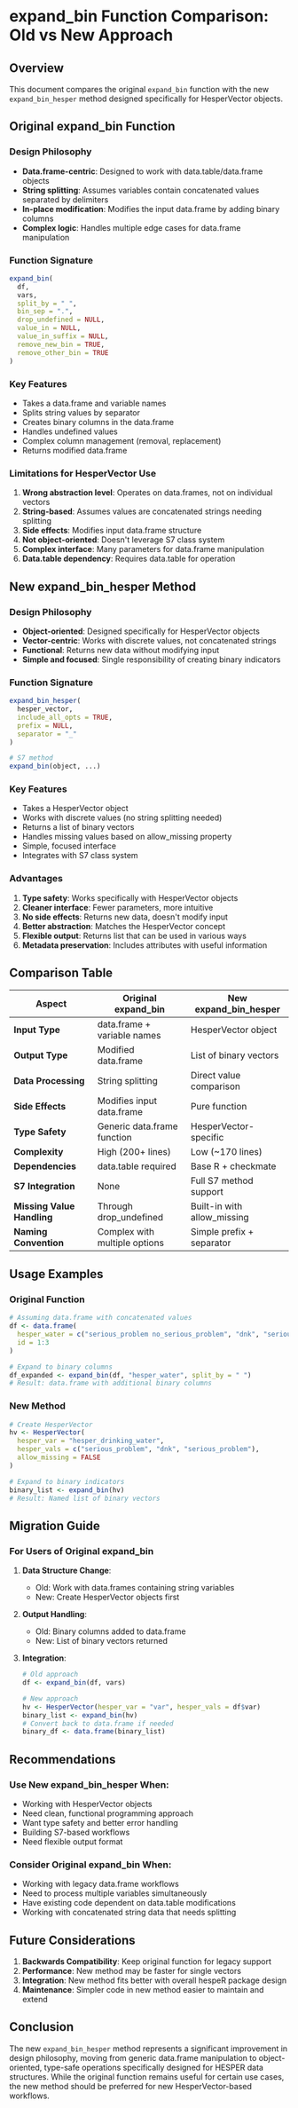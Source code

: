 # expand_bin Function Comparison: Old vs New Approach

## Overview

This document compares the original `expand_bin` function with the new `expand_bin_hesper` method designed specifically for HesperVector objects.

## Original expand_bin Function

### Design Philosophy
- **Data.frame-centric**: Designed to work with data.table/data.frame objects
- **String splitting**: Assumes variables contain concatenated values separated by delimiters
- **In-place modification**: Modifies the input data.frame by adding binary columns
- **Complex logic**: Handles multiple edge cases for data.frame manipulation

### Function Signature
```r
expand_bin(
  df,
  vars,
  split_by = " ",
  bin_sep = ".",
  drop_undefined = NULL,
  value_in = NULL,
  value_in_suffix = NULL,
  remove_new_bin = TRUE,
  remove_other_bin = TRUE
)
```

### Key Features
- Takes a data.frame and variable names
- Splits string values by separator
- Creates binary columns in the data.frame
- Handles undefined values
- Complex column management (removal, replacement)
- Returns modified data.frame

### Limitations for HesperVector Use
1. **Wrong abstraction level**: Operates on data.frames, not on individual vectors
2. **String-based**: Assumes values are concatenated strings needing splitting
3. **Side effects**: Modifies input data.frame structure
4. **Not object-oriented**: Doesn't leverage S7 class system
5. **Complex interface**: Many parameters for data.frame manipulation
6. **Data.table dependency**: Requires data.table for operation

## New expand_bin_hesper Method

### Design Philosophy
- **Object-oriented**: Designed specifically for HesperVector objects
- **Vector-centric**: Works with discrete values, not concatenated strings
- **Functional**: Returns new data without modifying input
- **Simple and focused**: Single responsibility of creating binary indicators

### Function Signature
```r
expand_bin_hesper(
  hesper_vector,
  include_all_opts = TRUE,
  prefix = NULL,
  separator = "_"
)

# S7 method
expand_bin(object, ...)
```

### Key Features
- Takes a HesperVector object
- Works with discrete values (no string splitting needed)
- Returns a list of binary vectors
- Handles missing values based on allow_missing property
- Simple, focused interface
- Integrates with S7 class system

### Advantages
1. **Type safety**: Works specifically with HesperVector objects
2. **Cleaner interface**: Fewer parameters, more intuitive
3. **No side effects**: Returns new data, doesn't modify input
4. **Better abstraction**: Matches the HesperVector concept
5. **Flexible output**: Returns list that can be used in various ways
6. **Metadata preservation**: Includes attributes with useful information

## Comparison Table

| Aspect | Original expand_bin | New expand_bin_hesper |
|--------|-------------------|---------------------|
| **Input Type** | data.frame + variable names | HesperVector object |
| **Output Type** | Modified data.frame | List of binary vectors |
| **Data Processing** | String splitting | Direct value comparison |
| **Side Effects** | Modifies input data.frame | Pure function |
| **Type Safety** | Generic data.frame function | HesperVector-specific |
| **Complexity** | High (200+ lines) | Low (~170 lines) |
| **Dependencies** | data.table required | Base R + checkmate |
| **S7 Integration** | None | Full S7 method support |
| **Missing Value Handling** | Through drop_undefined | Built-in with allow_missing |
| **Naming Convention** | Complex with multiple options | Simple prefix + separator |

## Usage Examples

### Original Function
```r
# Assuming data.frame with concatenated values
df <- data.frame(
  hesper_water = c("serious_problem no_serious_problem", "dnk", "serious_problem"),
  id = 1:3
)

# Expand to binary columns
df_expanded <- expand_bin(df, "hesper_water", split_by = " ")
# Result: data.frame with additional binary columns
```

### New Method
```r
# Create HesperVector
hv <- HesperVector(
  hesper_var = "hesper_drinking_water",
  hesper_vals = c("serious_problem", "dnk", "serious_problem"),
  allow_missing = FALSE
)

# Expand to binary indicators
binary_list <- expand_bin(hv)
# Result: Named list of binary vectors
```

## Migration Guide

### For Users of Original expand_bin

1. **Data Structure Change**:
   - Old: Work with data.frames containing string variables
   - New: Create HesperVector objects first

2. **Output Handling**:
   - Old: Binary columns added to data.frame
   - New: List of binary vectors returned

3. **Integration**:
   ```r
   # Old approach
   df <- expand_bin(df, vars)
   
   # New approach
   hv <- HesperVector(hesper_var = "var", hesper_vals = df$var)
   binary_list <- expand_bin(hv)
   # Convert back to data.frame if needed
   binary_df <- data.frame(binary_list)
   ```

## Recommendations

### Use New expand_bin_hesper When:
- Working with HesperVector objects
- Need clean, functional programming approach
- Want type safety and better error handling
- Building S7-based workflows
- Need flexible output format

### Consider Original expand_bin When:
- Working with legacy data.frame workflows
- Need to process multiple variables simultaneously
- Have existing code dependent on data.table modifications
- Working with concatenated string data that needs splitting

## Future Considerations

1. **Backwards Compatibility**: Keep original function for legacy support
2. **Performance**: New method may be faster for single vectors
3. **Integration**: New method fits better with overall hespeR package design
4. **Maintenance**: Simpler code in new method easier to maintain and extend

## Conclusion

The new `expand_bin_hesper` method represents a significant improvement in design philosophy, moving from generic data.frame manipulation to object-oriented, type-safe operations specifically designed for HESPER data structures. While the original function remains useful for certain use cases, the new method should be preferred for new HesperVector-based workflows.